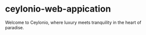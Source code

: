 # ceylonio-web-appication
Welcome to Ceylonio, where luxury meets tranquility in the heart of paradise.
